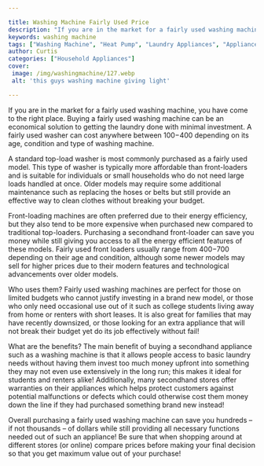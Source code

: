 ```yaml
---

title: Washing Machine Fairly Used Price
description: "If you are in the market for a fairly used washing machine, you have come to the right place. Buying a fairly used washing machine...lets find out"
keywords: washing machine
tags: ["Washing Machine", "Heat Pump", "Laundry Appliances", "Appliance Consumption", "Clean Appliance"]
author: Curtis
categories: ["Household Appliances"]
cover: 
 image: /img/washingmachine/127.webp
 alt: 'this guys washing machine giving light'

---
```


If you are in the market for a fairly used washing machine, you have come to the right place. Buying a fairly used washing machine can be an economical solution to getting the laundry done with minimal investment. A fairly used washer can cost anywhere between $100-$400 depending on its age, condition and type of washing machine. 

A standard top-load washer is most commonly purchased as a fairly used model. This type of washer is typically more affordable than front-loaders and is suitable for individuals or small households who do not need large loads handled at once. Older models may require some additional maintenance such as replacing the hoses or belts but still provide an effective way to clean clothes without breaking your budget. 

Front-loading machines are often preferred due to their energy efficiency, but they also tend to be more expensive when purchased new compared to traditional top-loaders. Purchasing a secondhand front-loader can save you money while still giving you access to all the energy efficient features of these models. Fairly used front loaders usually range from $400 -$700 depending on their age and condition, although some newer models may sell for higher prices due to their modern features and technological advancements over older models. 

Who uses them? Fairly used washing machines are perfect for those on limited budgets who cannot justify investing in a brand new model, or those who only need occasional use out of it such as college students living away from home or renters with short leases. It is also great for families that may have recently downsized, or those looking for an extra appliance that will not break their budget yet do its job effectively without fail! 

What are the benefits? The main benefit of buying a secondhand appliance such as a washing machine is that it allows people access to basic laundry needs without having them invest too much money upfront into something they may not even use extensively in the long run; this makes it ideal for students and renters alike! Additionally, many secondhand stores offer warranties on their appliances which helps protect customers against potential malfunctions or defects which could otherwise cost them money down the line if they had purchased something brand new instead! 

Overall purchasing a fairly used washing machine can save you hundreds – if not thousands – of dollars while still providing all necessary functions needed out of such an appliance! Be sure that when shopping around at different stores (or online) compare prices before making your final decision so that you get maximum value out of your purchase!

